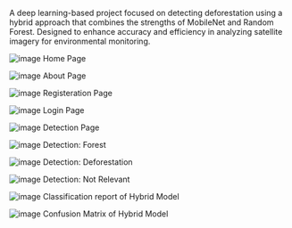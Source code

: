 A deep learning-based project focused on detecting deforestation using a hybrid approach that combines the strengths of MobileNet and Random Forest. Designed to enhance accuracy and efficiency in analyzing satellite imagery for environmental monitoring.

![image](https://github.com/user-attachments/assets/d148b0b8-014c-4038-8d4e-5da774b1d786)
Home Page


![image](https://github.com/user-attachments/assets/f7180fb0-360b-4626-9fbb-3f3bb3e0ddaf)
About Page


![image](https://github.com/user-attachments/assets/84bc79e9-0b15-49ed-983e-2953fc06fda9)
Registeration Page


![image](https://github.com/user-attachments/assets/d5c114a8-8d31-402e-b032-008e4bc4d30e)
Login Page


![image](https://github.com/user-attachments/assets/7a6b6a58-5960-4e22-8f0e-28eb2881fb4c)
Detection Page


![image](https://github.com/user-attachments/assets/2a046b43-1c15-4182-95d7-10b08c3c0e1f)
Detection: Forest


![image](https://github.com/user-attachments/assets/50f977f3-63a6-4a7e-9bc1-579e8b2dd36c)
Detection: Deforestation


![image](https://github.com/user-attachments/assets/d5911109-8664-4472-be94-6e15380c8b5c)
Detection: Not Relevant


![image](https://github.com/user-attachments/assets/f622276a-18a4-4281-b6b2-d66e85298548)
Classification report of Hybrid Model


![image](https://github.com/user-attachments/assets/737ef0c1-5a7d-4148-bd77-ebf6a7a8656b)
Confusion Matrix of Hybrid Model


